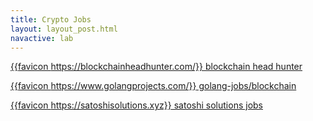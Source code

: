```yaml
---
title: Crypto Jobs
layout: layout_post.html
navactive: lab
---
```



[{{favicon https://blockchainheadhunter.com/}} blockchain head hunter](https://blockchainheadhunter.com/)

[{{favicon https://www.golangprojects.com/}} golang-jobs/blockchain](https://www.golangprojects.com/golang-jobs/blockchain)

[{{favicon https://satoshisolutions.xyz}} satoshi solutions jobs](https://satoshisolutions.xyz/jobs)

